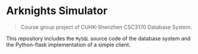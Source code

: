 # Arknights Simulator
> Course group project of CUHK-Shenzhen CSC3170 Database System.
>

This repository includes the `MySQL` source code of the database system and the Python-flask implementation of a simple client.
